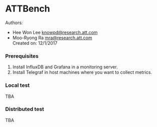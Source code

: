# ATTBench 
Authors: 
  - Hee Won Lee <knowpd@research.att.com>  
  - Moo-Ryong Ra <mra@research.att.com>  
Created on: 12/1/2017   

### Prerequisites
1. Install InfluxDB and Grafana in a monitoring server.
2. Install Telegraf in host machines where you want to collect metrics.

### Local test
TBA

### Distributed test
TBA
